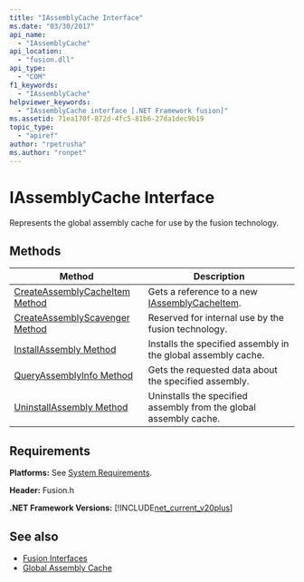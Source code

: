 ```yaml
---
title: "IAssemblyCache Interface"
ms.date: "03/30/2017"
api_name: 
  - "IAssemblyCache"
api_location: 
  - "fusion.dll"
api_type: 
  - "COM"
f1_keywords: 
  - "IAssemblyCache"
helpviewer_keywords: 
  - "IAssemblyCache interface [.NET Framework fusion]"
ms.assetid: 71ea170f-872d-4fc5-81b6-27da1dec9b19
topic_type: 
  - "apiref"
author: "rpetrusha"
ms.author: "ronpet"
---
```

# IAssemblyCache Interface
Represents the global assembly cache for use by the fusion technology.  
  
## Methods  
  
|Method|Description|  
|------------|-----------------|  
|[CreateAssemblyCacheItem Method](../../../../docs/framework/unmanaged-api/fusion/iassemblycache-createassemblycacheitem-method.md)|Gets a reference to a new [IAssemblyCacheItem](../../../../docs/framework/unmanaged-api/fusion/iassemblycacheitem-interface.md).|  
|[CreateAssemblyScavenger Method](../../../../docs/framework/unmanaged-api/fusion/iassemblycache-createassemblyscavenger-method.md)|Reserved for internal use by the fusion technology.|  
|[InstallAssembly Method](../../../../docs/framework/unmanaged-api/fusion/iassemblycache-installassembly-method.md)|Installs the specified assembly in the global assembly cache.|  
|[QueryAssemblyInfo Method](../../../../docs/framework/unmanaged-api/fusion/iassemblycache-queryassemblyinfo-method.md)|Gets the requested data about the specified assembly.|  
|[UninstallAssembly Method](../../../../docs/framework/unmanaged-api/fusion/iassemblycache-uninstallassembly-method.md)|Uninstalls the specified assembly from the global assembly cache.|  
  
## Requirements  
 **Platforms:** See [System Requirements](../../../../docs/framework/get-started/system-requirements.md).  
  
 **Header:** Fusion.h  
  
 **.NET Framework Versions:** [!INCLUDE[net_current_v20plus](../../../../includes/net-current-v20plus-md.md)]  
  
## See also

- [Fusion Interfaces](../../../../docs/framework/unmanaged-api/fusion/fusion-interfaces.md)
- [Global Assembly Cache](../../../../docs/framework/app-domains/gac.md)
